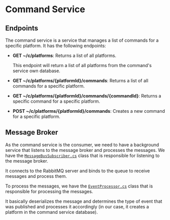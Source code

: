 # Command Service

## Endpoints

The command service is a service that manages a list of commands for a specific platform. It has the following endpoints:

- **GET ~/c/platforms**: Returns a list of all platforms.

  This endpoint will return a list of all platforms from the command's service own database.

- **GET ~/c/platforms/{platformId}/commands**: Returns a list of all commands for a specific platform.
- **GET ~/c/platforms/{platformId}/commands/{commandId}**: Returns a specific command for a specific platform.
- **POST ~/c/platforms/{platformId}/commands**: Creates a new command for a specific platform.

## Message Broker

As the command service is the consumer, we need to have a background service that listens to the message broker and processes the messages. We have the [`MessageBusSubscriber.cs`](./AsyncDataServices/MessageBusSubscriber.cs) class that is responsible for listening to the message broker.

It connects to the RabbitMQ server and binds to the queue to receive messages and process them.

To process the messages, we have the [`EventProcessor.cs`](./EventProcessing/EventProcessor.cs) class that is responsible for processing the messages.

It basically deserializes the message and determines the type of event that was published and processes it accordingly (in our case, it creates a platform in the command service database).
